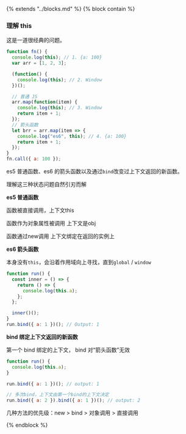 {%  extends "../blocks.md"  %}
{%  block contain  %}

### 理解 this 

这是一道很经典的问题。

```javascript
function fn() {
  console.log(this); // 1. {a: 100}
  var arr = [1, 2, 3];

  (function() {
    console.log(this); // 2. Window
  })();

  // 普通 JS
  arr.map(function(item) {
    console.log(this); // 3. Window
    return item + 1;
  });
  // 箭头函数
  let brr = arr.map(item => {
    console.log("es6", this); // 4. {a: 100}
    return item + 1;
  });
}
fn.call({ a: 100 });
```

es5 普通函数、es6 的箭头函数以及通过`bind`改变过上下文返回的新函数。

理解这三种状态问题自然引刃而解

**es5 普通函数**

函数被直接调用，上下文this

函数作为对象属性被调用 上下文是obj

函数通过new调用 上下文绑定在返回的实例上

**es6 箭头函数**

本身没有`this`，会沿着作用域向上寻找，直到`global` / `window`

```javascript
function run() {
  const inner = () => {
    return () => {
      console.log(this.a);
    };
  };

  inner()();
}
run.bind({ a: 1 })(); // Output: 1
```

**bind 绑定上下文返回的新函数**

第一个 bind 绑定的上下文， bind 对“箭头函数”无效

```javascript
function run() {
  console.log(this.a);
}

run.bind({ a: 1 })(); // output: 1

// 多次bind，上下文由第一个bind的上下文决定
run.bind({ a: 2 }).bind({ a: 1 })(); // output: 2
```

几种方法的优先级：new > bind > 对象调用 > 直接调用



{%  endblock   %}